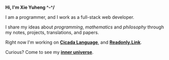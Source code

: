 **Hi, I'm Xie Yuheng ^-^/**

I am a programmer, and I work as a full-stack web developer.

I share my ideas about _programming_, _mathematics_ and _philosophy_
through my notes, projects, translations, and papers.

Right now I'm working on [**Cicada Language**](https://cicada-lang.org),
and [**Readonly.Link**](https://readonly.link).

Curious? Come to see my [**inner universe**](https://github.com/xieyuheng/inner).

